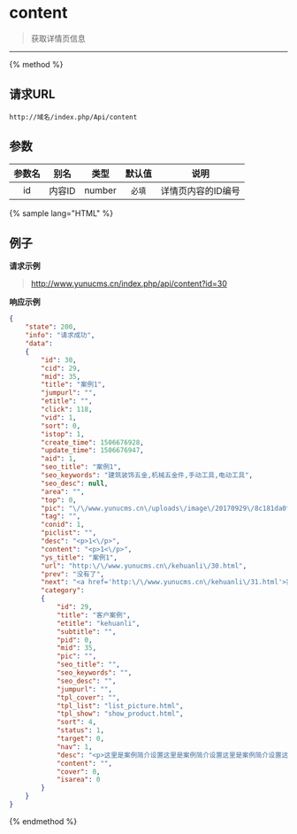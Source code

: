 # content

> 获取详情页信息

---

{% method %}

## 请求URL

    http://域名/index.php/Api/content

## 参数

|参数名|别名|类型|默认值|说明|
|:----:|:--:|:--:|:----:|:--:|
|id|内容ID|number|`必填`|详情页内容的ID编号|


{% sample lang="HTML" %}

## 例子

**请求示例**

> http://www.yunucms.cn/index.php/api/content?id=30

**响应示例**

```json
{
    "state": 200,
    "info": "请求成功",
    "data":
    {
        "id": 30,
        "cid": 29,
        "mid": 35,
        "title": "案例1",
        "jumpurl": "",
        "etitle": "",
        "click": 118,
        "vid": 1,
        "sort": 0,
        "istop": 1,
        "create_time": 1506676928,
        "update_time": 1506676947,
        "aid": 1,
        "seo_title": "案例1",
        "seo_keywords": "建筑装饰五金,机械五金件,手动工具,电动工具",
        "seo_desc": null,
        "area": "",
        "top": 0,
        "pic": "\/\/www.yunucms.cn\/uploads\/image\/20170929\/8c181da0f27dc6671dd5ec70453f9117.jpg",
        "tag": "",
        "conid": 1,
        "piclist": "",
        "desc": "<p>1<\/p>",
        "content": "<p>1<\/p>",
        "ys_title": "案例1",
        "url": "http:\/\/www.yunucms.cn\/kehuanli\/30.html",
        "prev": "没有了",
        "next": "<a href='http:\/\/www.yunucms.cn\/kehuanli\/31.html'>案例2<\/a>",
        "category":
        {
            "id": 29,
            "title": "客户案例",
            "etitle": "kehuanli",
            "subtitle": "",
            "pid": 0,
            "mid": 35,
            "pic": "",
            "seo_title": "",
            "seo_keywords": "",
            "seo_desc": "",
            "jumpurl": "",
            "tpl_cover": "",
            "tpl_list": "list_picture.html",
            "tpl_show": "show_product.html",
            "sort": 4,
            "status": 1,
            "target": 0,
            "nav": 1,
            "desc": "<p>这里是案例简介设置这里是案例简介设置这里是案例简介设置这里是案例简介设置这里是案例简介设置这里是案例简介设置这里是案例简介设置这里是案例简介设置这里是案例简介设置这里是案例简介设置这里是案例简介设置这里是案例简介设置<\/p>",
            "content": "",
            "cover": 0,
            "isarea": 0
        }
    }
}
```

{% endmethod %}
